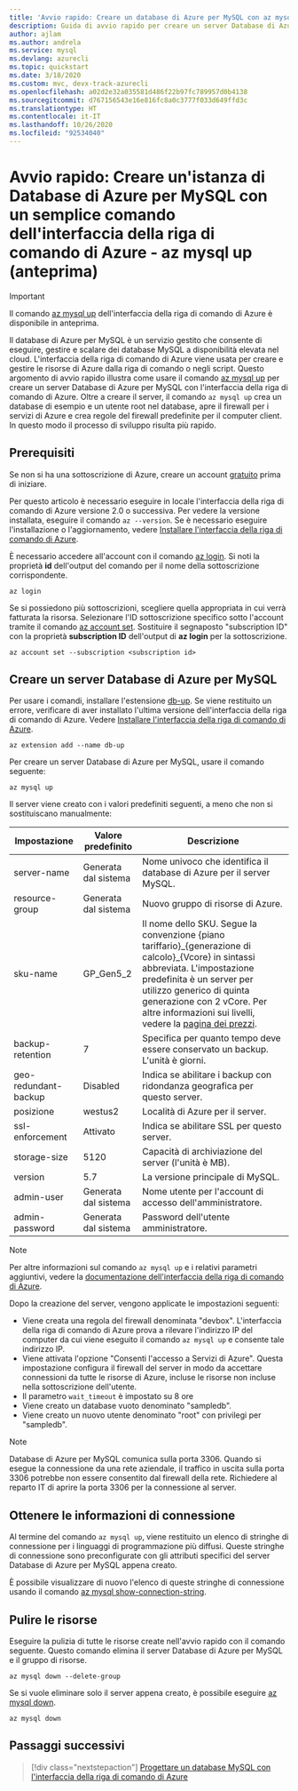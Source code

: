 ```yaml
---
title: 'Avvio rapido: Creare un database di Azure per MySQL con az mysql up'
description: Guida di avvio rapido per creare un server Database di Azure per MySQL con un comando dell'interfaccia della riga di comando di Azure.
author: ajlam
ms.author: andrela
ms.service: mysql
ms.devlang: azurecli
ms.topic: quickstart
ms.date: 3/18/2020
ms.custom: mvc, devx-track-azurecli
ms.openlocfilehash: a02d2e32a035581d486f22b97fc789957d0b4138
ms.sourcegitcommit: d767156543e16e816fc8a0c3777f033d649ffd3c
ms.translationtype: HT
ms.contentlocale: it-IT
ms.lasthandoff: 10/26/2020
ms.locfileid: "92534040"
---
```

# <a name="quickstart-create-an-azure-database-for-mysql-using-a-simple-azure-cli-command---az-mysql-up-preview"></a>Avvio rapido: Creare un'istanza di Database di Azure per MySQL con un semplice comando dell'interfaccia della riga di comando di Azure - az mysql up (anteprima)

> [!IMPORTANT]
> Il comando [az mysql up](/cli/azure/ext/db-up/mysql#ext-db-up-az-mysql-up) dell'interfaccia della riga di comando di Azure è disponibile in anteprima.

Il database di Azure per MySQL è un servizio gestito che consente di eseguire, gestire e scalare dei database MySQL a disponibilità elevata nel cloud. L'interfaccia della riga di comando di Azure viene usata per creare e gestire le risorse di Azure dalla riga di comando o negli script. Questo argomento di avvio rapido illustra come usare il comando [az mysql up](/cli/azure/ext/db-up/mysql#ext-db-up-az-mysql-up) per creare un server Database di Azure per MySQL con l'interfaccia della riga di comando di Azure. Oltre a creare il server, il comando `az mysql up` crea un database di esempio e un utente root nel database, apre il firewall per i servizi di Azure e crea regole del firewall predefinite per il computer client. In questo modo il processo di sviluppo risulta più rapido.

## <a name="prerequisites"></a>Prerequisiti

Se non si ha una sottoscrizione di Azure, creare un account [gratuito](https://azure.microsoft.com/free/) prima di iniziare.

Per questo articolo è necessario eseguire in locale l'interfaccia della riga di comando di Azure versione 2.0 o successiva. Per vedere la versione installata, eseguire il comando `az --version`. Se è necessario eseguire l'installazione o l'aggiornamento, vedere [Installare l'interfaccia della riga di comando di Azure](/cli/azure/install-azure-cli).

È necessario accedere all'account con il comando [az login](/cli/azure/authenticate-azure-cli). Si noti la proprietà **id** dell'output del comando per il nome della sottoscrizione corrispondente.

```azurecli
az login
```

Se si possiedono più sottoscrizioni, scegliere quella appropriata in cui verrà fatturata la risorsa. Selezionare l'ID sottoscrizione specifico sotto l'account tramite il comando [az account set](/cli/azure/account). Sostituire il segnaposto "subscription ID" con la proprietà **subscription ID** dell'output di **az login** per la sottoscrizione.

```azurecli
az account set --subscription <subscription id>
```

## <a name="create-an-azure-database-for-mysql-server"></a>Creare un server Database di Azure per MySQL

Per usare i comandi, installare l'estensione [db-up](/cli/azure/ext/db-up). Se viene restituito un errore, verificare di aver installato l'ultima versione dell'interfaccia della riga di comando di Azure. Vedere [Installare l'interfaccia della riga di comando di Azure](/cli/azure/install-azure-cli).

```azurecli
az extension add --name db-up
```

Per creare un server Database di Azure per MySQL, usare il comando seguente:

```azurecli
az mysql up
```

Il server viene creato con i valori predefiniti seguenti, a meno che non si sostituiscano manualmente:

**Impostazione** | **Valore predefinito** | **Descrizione**
---|---|---
server-name | Generata dal sistema | Nome univoco che identifica il database di Azure per il server MySQL.
resource-group | Generata dal sistema | Nuovo gruppo di risorse di Azure.
sku-name | GP_Gen5_2 | Il nome dello SKU. Segue la convenzione {piano tariffario}\_{generazione di calcolo}\_{Vcore} in sintassi abbreviata. L'impostazione predefinita è un server per utilizzo generico di quinta generazione con 2 vCore. Per altre informazioni sui livelli, vedere la [pagina dei prezzi](https://azure.microsoft.com/pricing/details/mysql/).
backup-retention | 7 | Specifica per quanto tempo deve essere conservato un backup. L'unità è giorni.
geo-redundant-backup | Disabled | Indica se abilitare i backup con ridondanza geografica per questo server.
posizione | westus2 | Località di Azure per il server.
ssl-enforcement | Attivato | Indica se abilitare SSL per questo server.
storage-size | 5120 | Capacità di archiviazione del server (l'unità è MB).
version | 5.7 | La versione principale di MySQL.
admin-user | Generata dal sistema | Nome utente per l'account di accesso dell'amministratore.
admin-password | Generata dal sistema | Password dell'utente amministratore.

> [!NOTE]
> Per altre informazioni sul comando `az mysql up` e i relativi parametri aggiuntivi, vedere la [documentazione dell'interfaccia della riga di comando di Azure](/cli/azure/ext/db-up/mysql#ext-db-up-az-mysql-up).

Dopo la creazione del server, vengono applicate le impostazioni seguenti:

- Viene creata una regola del firewall denominata "devbox". L'interfaccia della riga di comando di Azure prova a rilevare l'indirizzo IP del computer da cui viene eseguito il comando `az mysql up` e consente tale indirizzo IP.
- Viene attivata l'opzione "Consenti l'accesso a Servizi di Azure". Questa impostazione configura il firewall del server in modo da accettare connessioni da tutte le risorse di Azure, incluse le risorse non incluse nella sottoscrizione dell'utente.
- Il parametro `wait_timeout` è impostato su 8 ore
- Viene creato un database vuoto denominato "sampledb".
- Viene creato un nuovo utente denominato "root" con privilegi per "sampledb".

> [!NOTE]
> Database di Azure per MySQL comunica sulla porta 3306. Quando si esegue la connessione da una rete aziendale, il traffico in uscita sulla porta 3306 potrebbe non essere consentito dal firewall della rete. Richiedere al reparto IT di aprire la porta 3306 per la connessione al server.

## <a name="get-the-connection-information"></a>Ottenere le informazioni di connessione

Al termine del comando `az mysql up`, viene restituito un elenco di stringhe di connessione per i linguaggi di programmazione più diffusi. Queste stringhe di connessione sono preconfigurate con gli attributi specifici del server Database di Azure per MySQL appena creato.

È possibile visualizzare di nuovo l'elenco di queste stringhe di connessione usando il comando [az mysql show-connection-string](/cli/azure/ext/db-up/mysql#ext-db-up-az-mysql-show-connection-string).

## <a name="clean-up-resources"></a>Pulire le risorse

Eseguire la pulizia di tutte le risorse create nell'avvio rapido con il comando seguente. Questo comando elimina il server Database di Azure per MySQL e il gruppo di risorse.

```azurecli
az mysql down --delete-group
```

Se si vuole eliminare solo il server appena creato, è possibile eseguire [az mysql down](/cli/azure/ext/db-up/mysql#ext-db-up-az-mysql-down).

```azurecli
az mysql down
```

## <a name="next-steps"></a>Passaggi successivi

> [!div class="nextstepaction"]
> [Progettare un database MySQL con l'interfaccia della riga di comando di Azure](./tutorial-design-database-using-cli.md)

